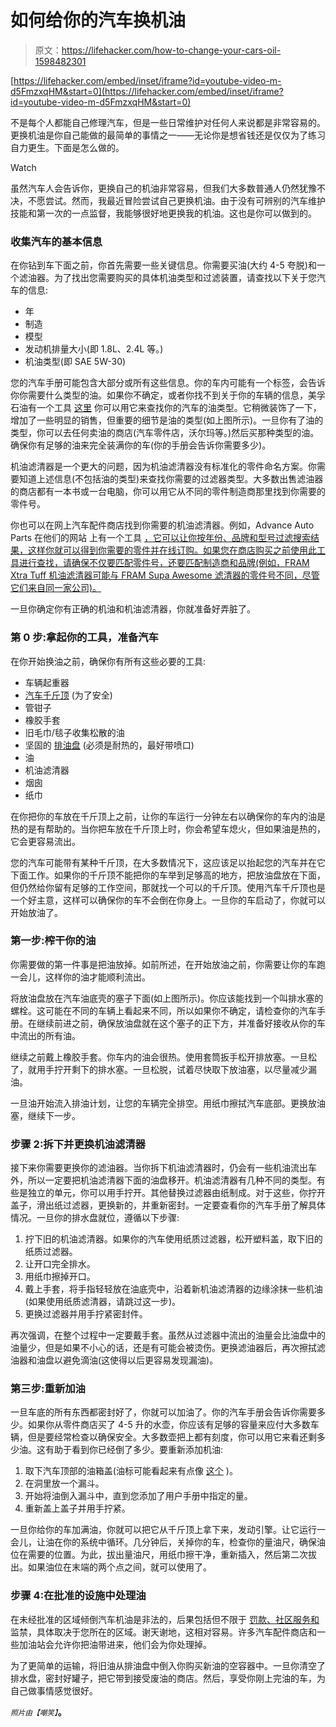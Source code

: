 # 如何给你的汽车换机油

> 原文：<https://lifehacker.com/how-to-change-your-cars-oil-1598482301>

 [https://lifehacker.com/embed/inset/iframe?id=youtube-video-m-d5FmzxqHM&start=0](https://lifehacker.com/embed/inset/iframe?id=youtube-video-m-d5FmzxqHM&start=0) 

不是每个人都能自己修理汽车，但是一些日常维护对任何人来说都是非常容易的。更换机油是你自己能做的最简单的事情之一——无论你是想省钱还是仅仅为了练习自力更生。下面是怎么做的。

Watch

虽然汽车人会告诉你，更换自己的机油非常容易，但我们大多数普通人仍然犹豫不决，不愿尝试。然而，我最近冒险尝试自己更换机油。由于没有可辨别的汽车维护技能和第一次的一点监督，我能够很好地更换我的机油。这也是你可以做到的。

### 收集汽车的基本信息

在你钻到车下面之前，你首先需要一些关键信息。你需要买油(大约 4-5 夸脱)和一个滤油器。为了找出您需要购买的具体机油类型和过滤装置，请查找以下关于您汽车的信息:

*   年
*   制造
*   模型
*   发动机排量大小(即 1.8L、2.4L 等。)
*   机油类型(即 SAE 5W-30)

您的汽车手册可能包含大部分或所有这些信息。你的车内可能有一个标签，会告诉你你需要什么类型的油。如果你不确定，或者你找不到关于你的车辆的信息，美孚石油有一个工具 [这里](http://www.mobiloil.com/USA-English/MotorOil/Car_Care/Vehicle_Chooser/VehicleChooser.aspx?option=2) 你可以用它来查找你的汽车的油类型。它稍微装饰了一下，增加了一些明显的销售，但重要的细节是油的类型(如上图所示)。一旦你有了油的类型，你可以去任何卖油的商店(汽车零件店，沃尔玛等。)然后买那种类型的油。确保你有足够的油来完全装满你的车(你的手册会告诉你需要多少)。

机油滤清器是一个更大的问题，因为机油滤清器没有标准化的零件命名方案。你需要知道上述信息(不包括油的类型)来查找你需要的过滤器类型。大多数出售滤油器的商店都有一本书或一台电脑，你可以用它从不同的零件制造商那里找到你需要的零件号。

你也可以在网上汽车配件商店找到你需要的机油滤清器。例如，Advance Auto Parts 在他们的网站 上有一个工具 [，它可以让你按年份、品牌和型号过滤搜索结果，这样你就可以得到你需要的零件并在线订购。如果您在商店购买之前使用此工具进行查找，请确保不仅要匹配零件号，还要匹配制造商和品牌(例如，FRAM Xtra Tuff 机油滤清器可能与 FRAM Supa Awesome 滤清器的零件号不同，尽管它们来自同一家公司)。](http://shop.advanceautoparts.com/c2/oil-filters/14962)

一旦你确定你有正确的机油和机油滤清器，你就准备好弄脏了。

### 第 0 步:拿起你的工具，准备汽车

在你开始换油之前，确保你有所有这些必要的工具:

*   车辆起重器
*   [汽车千斤顶](http://www.wikihow.com/Use-Jack-Stands) (为了安全)
*   管钳子
*   橡胶手套
*   旧毛巾/毯子收集松散的油
*   坚固的 [排油盘](http://www.autozone.com/autozone/accessories/FloTool-5-gal-oil-drain/_/N-25yj?itemIdentifier=134895&_requestid=1111319) (必须是耐热的，最好带喷口)
*   油
*   机油滤清器
*   烟囱
*   纸巾

在你把你的车放在千斤顶上之前，让你的车运行一分钟左右以确保你的车内的油是热的是有帮助的。当你把车放在千斤顶上时，你会希望车熄火，但如果油是热的，它会更容易流出。

您的汽车可能带有某种千斤顶，在大多数情况下，这应该足以抬起您的汽车并在它下面工作。如果你的千斤顶不能把你的车举到足够高的地方，把放油盘放在下面，但仍然给你留有足够的工作空间，那就找一个可以的千斤顶。使用汽车千斤顶也是一个好主意，这样可以确保你的车不会倒在你身上。一旦你的车启动了，你就可以开始放油了。

### 第一步:榨干你的油

你需要做的第一件事是把油放掉。如前所述，在开始放油之前，你需要让你的车跑一会儿，这样你的油才能顺利流出。

将放油盘放在汽车油底壳的塞子下面(如上图所示)。你应该能找到一个叫排水塞的螺栓。这可能在不同的车辆上看起来不同，所以如果你不确定，请检查你的汽车手册。在继续前进之前，确保放油盘就在这个塞子的正下方，并准备好接收从你的车中流出的所有油。

继续之前戴上橡胶手套。你车内的油会很热。使用套筒扳手松开排放塞。一旦松了，就用手拧开剩下的排水塞。一旦松脱，试着尽快取下放油塞，以尽量减少漏油。

一旦油开始流入排油计划，让您的车辆完全排空。用纸巾擦拭汽车底部。更换放油塞，继续下一步。

### 步骤 2:拆下并更换机油滤清器

接下来你需要更换你的滤油器。当你拆下机油滤清器时，仍会有一些机油流出车外，所以一定要把机油滤清器下面的油盘移开。机油滤清器有几种不同的类型。有些是独立的单元，你可以用手拧开。其他替换过滤器由纸制成。对于这些，你拧开盖子，滑出纸过滤器，更换新的，并重新密封。一定要查看你的汽车手册了解具体情况。一旦你的排水盘就位，遵循以下步骤:

1.  拧下旧的机油滤清器。如果你的汽车使用纸质过滤器，松开塑料盖，取下旧的纸质过滤器。
2.  让开口完全排水。
3.  用纸巾擦掉开口。
4.  戴上手套，将手指轻轻放在油底壳中，沿着新机油滤清器的边缘涂抹一些机油(如果使用纸质滤清器，请跳过这一步)。
5.  更换过滤器并用手拧紧密封件。

再次强调，在整个过程中一定要戴手套。虽然从过滤器中流出的油量会比油盘中的油量少，但是如果不小心的话，还是有可能会被烫伤。更换滤油器后，再次擦拭滤油器和油盘以避免滴油(这使得以后更容易发现漏油)。

### 第三步:重新加油

一旦车底的所有东西都密封好了，你就可以加油了。你的汽车手册会告诉你需要多少。如果你从零件商店买了 4-5 升的水壶，你应该有足够的容量来应付大多数车辆，但是要经常检查以确保安全。大多数壶把上都有刻度，你可以用它来看还剩多少油。这有助于看到你已经倒了多少。要重新添加机油:

1.  取下汽车顶部的油箱盖(油标可能看起来有点像 [这个](http://i.imgur.com/RshjfLy.gif) )。
2.  在洞里放一个漏斗。
3.  开始将油倒入漏斗中，直到您添加了用户手册中指定的量。
4.  重新盖上盖子并用手拧紧。

一旦你给你的车加满油，你就可以把它从千斤顶上拿下来，发动引擎。让它运行一会儿，让油在你的系统中循环。几分钟后，关掉你的车，检查你的量油尺，确保油位在需要的位置。为此，拔出量油尺，用纸巾擦干净，重新插入，然后第二次拔出。如果油位在末端的两个点之间，就可以使用了。

### 步骤 4:在批准的设施中处理油

在未经批准的区域倾倒汽车机油是非法的，后果包括但不限于 [罚款、社区服务和](http://www.ehow.com/list_6863823_consequences-illegally-dumping-car-oil.html) 监禁，具体取决于您所在的区域。谢天谢地，这相对容易。许多汽车配件商店和一些加油站会允许你把油带进来，他们会为你处理掉。

为了更简单的运输，将旧油从排油盘中倒入你购买新油的空容器中。一旦你清空了排水盘，密封好罐子，把它带到接受废油的商店。然后，享受你刚上完油的车，为自己做事情感觉很好。

<small>*照片由*</small><small>*【嘲笑】*</small>**。**